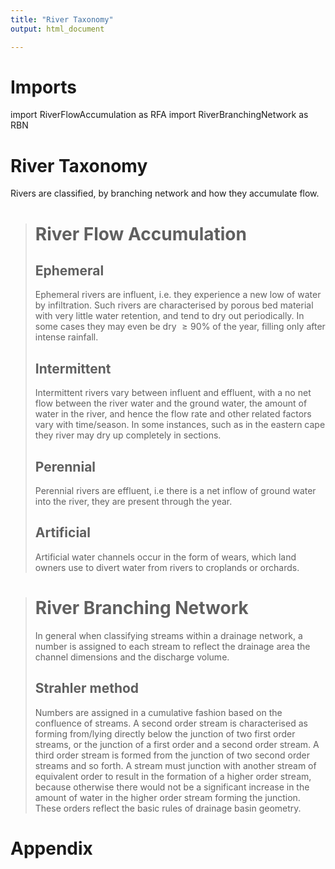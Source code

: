 ```yaml
---
title: "River Taxonomy"
output: html_document

---
```


# Imports
import RiverFlowAccumulation as RFA
import RiverBranchingNetwork as RBN
# River Taxonomy
Rivers are classified, by branching network and how they accumulate flow. 

># River Flow Accumulation
>
>## Ephemeral
>Ephemeral rivers are influent, i.e. they experience a new low of water by infiltration. Such rivers are characterised by porous bed material with very little water retention, and tend to dry out periodically. In some cases they may even be dry $\geq 90\%$ of the year, filling only after intense rainfall.
>
>## Intermittent
>Intermittent rivers vary between influent and effluent, with a no net flow between the river water and the ground water, the amount of water in the river, and hence the flow rate and other related factors vary with time/season. In some instances, such as in the eastern cape they river may dry up completely in sections. 
>
>## Perennial
>Perennial rivers are effluent, i.e there is a net inflow of ground water into the river, they are present through the year. 
>
>## Artificial
>Artificial water channels occur in the form of wears, which land owners use to divert water from rivers to croplands or orchards. 

># River Branching Network
>In general when classifying streams within a drainage network, a number is assigned to each stream to reflect the drainage area the channel dimensions and the discharge volume.
>
>## Strahler method
>Numbers are assigned in a cumulative fashion based on the confluence of streams. A second order stream is characterised as forming from/lying directly below the junction of two first order streams, or the junction of a first order and a second order stream. A third order stream is formed from the junction of two second order streams and so forth. A stream must junction with another stream of equivalent order to result in the formation of a higher order stream, because otherwise there would not be a significant increase in the amount of water in the higher order stream forming the junction. These orders reflect the basic rules of drainage basin geometry. 
>


# Appendix

